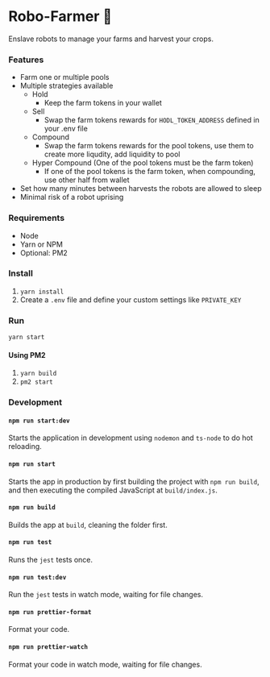 # Robo-Farmer 🤖

Enslave robots to manage your farms and harvest your crops.

### Features

- Farm one or multiple pools
- Multiple strategies available
  - Hold
    - Keep the farm tokens in your wallet
  - Sell
    - Swap the farm tokens rewards for `HODL_TOKEN_ADDRESS` defined in your .env file
  - Compound
    - Swap the farm tokens rewards for the pool tokens, use them to create more liqudity, add liquidity to pool
  - Hyper Compound (One of the pool tokens must be the farm token)
    - If one of the pool tokens is the farm token, when compounding, use other half from wallet
- Set how many minutes between harvests the robots are allowed to sleep
- Minimal risk of a robot uprising

### Requirements
- Node
- Yarn or NPM
- Optional: PM2

### Install
1. `yarn install`
2. Create a `.env` file and define your custom settings like `PRIVATE_KEY`

### Run
`yarn start`
#### Using PM2
1. `yarn build`
2. `pm2 start`

### Development

#### `npm run start:dev`

Starts the application in development using `nodemon` and `ts-node` to do hot reloading.

#### `npm run start`

Starts the app in production by first building the project with `npm run build`, and then executing the compiled JavaScript at `build/index.js`.

#### `npm run build`

Builds the app at `build`, cleaning the folder first.

#### `npm run test`

Runs the `jest` tests once.

#### `npm run test:dev`

Run the `jest` tests in watch mode, waiting for file changes.

#### `npm run prettier-format`

Format your code.

#### `npm run prettier-watch`

Format your code in watch mode, waiting for file changes.

